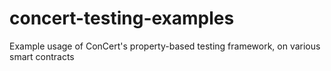 # concert-testing-examples
Example usage of ConCert's property-based testing framework, on various smart contracts
